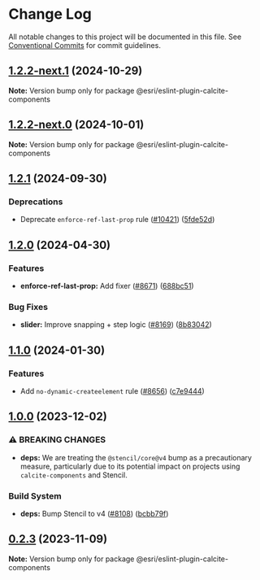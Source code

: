 # Change Log

All notable changes to this project will be documented in this file.
See [Conventional Commits](https://conventionalcommits.org) for commit guidelines.

## [1.2.2-next.1](https://github.com/Esri/calcite-design-system/compare/@esri/eslint-plugin-calcite-components@1.2.2-next.0...@esri/eslint-plugin-calcite-components@1.2.2-next.1) (2024-10-29)

**Note:** Version bump only for package @esri/eslint-plugin-calcite-components

## [1.2.2-next.0](https://github.com/Esri/calcite-design-system/compare/@esri/eslint-plugin-calcite-components@1.2.1-next.4...@esri/eslint-plugin-calcite-components@1.2.2-next.0) (2024-10-01)

**Note:** Version bump only for package @esri/eslint-plugin-calcite-components

## [1.2.1](https://github.com/Esri/calcite-design-system/compare/@esri/eslint-plugin-calcite-components@1.2.0...@esri/eslint-plugin-calcite-components@1.2.1) (2024-09-30)

### Deprecations

- Deprecate `enforce-ref-last-prop` rule ([#10421](https://github.com/Esri/calcite-design-system/issues/10421)) ([5fde52d](https://github.com/Esri/calcite-design-system/commit/5fde52da05ec10db713e5ae119a6d77499d39ff7))

## [1.2.0](https://github.com/Esri/calcite-design-system/compare/@esri/eslint-plugin-calcite-components@1.1.0...@esri/eslint-plugin-calcite-components@1.2.0) (2024-04-30)

### Features

- **enforce-ref-last-prop:** Add fixer ([#8671](https://github.com/Esri/calcite-design-system/issues/8671)) ([688bc51](https://github.com/Esri/calcite-design-system/commit/688bc51bb06163a0b6b4b1a3c6685c8bed3f235b))

### Bug Fixes

- **slider:** Improve snapping + step logic ([#8169](https://github.com/Esri/calcite-design-system/issues/8169)) ([8b83042](https://github.com/Esri/calcite-design-system/commit/8b83042179b92e580fa4551fe4fcc8d3582aeb95))

## [1.1.0](https://github.com/Esri/calcite-design-system/compare/@esri/eslint-plugin-calcite-components@1.0.0...@esri/eslint-plugin-calcite-components@1.1.0) (2024-01-30)

### Features

- Add `no-dynamic-createelement` rule ([#8656](https://github.com/Esri/calcite-design-system/issues/8656)) ([c7e9444](https://github.com/Esri/calcite-design-system/commit/c7e94441f8cc263935e60a6c920dd9673af9b8c0))

## [1.0.0](https://github.com/Esri/calcite-design-system/compare/@esri/eslint-plugin-calcite-components@0.2.3...@esri/eslint-plugin-calcite-components@1.0.0) (2023-12-02)

### ⚠ BREAKING CHANGES

- **deps:** We are treating the `@stencil/core@v4` bump as a precautionary measure, particularly due to its potential impact on projects using `calcite-components` and Stencil.

### Build System

- **deps:** Bump Stencil to v4 ([#8108](https://github.com/Esri/calcite-design-system/issues/8108)) ([bcbb79f](https://github.com/Esri/calcite-design-system/commit/bcbb79f8c925d505bb4ee5e6a54861c5f6bb88b9))

## [0.2.3](https://github.com/Esri/calcite-design-system/compare/@esri/eslint-plugin-calcite-components@0.2.2...@esri/eslint-plugin-calcite-components@0.2.3) (2023-11-09)

**Note:** Version bump only for package @esri/eslint-plugin-calcite-components
